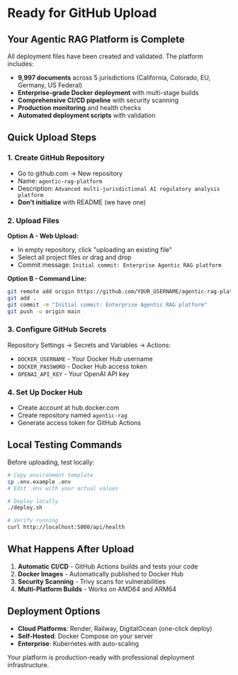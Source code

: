 # Ready for GitHub Upload

## Your Agentic RAG Platform is Complete

All deployment files have been created and validated. The platform includes:

- **9,997 documents** across 5 jurisdictions (California, Colorado, EU, Germany, US Federal)
- **Enterprise-grade Docker deployment** with multi-stage builds
- **Comprehensive CI/CD pipeline** with security scanning
- **Production monitoring** and health checks
- **Automated deployment scripts** with validation

## Quick Upload Steps

### 1. Create GitHub Repository
- Go to github.com → New repository
- Name: `agentic-rag-platform`
- Description: `Advanced multi-jurisdictional AI regulatory analysis platform`
- **Don't initialize** with README (we have one)

### 2. Upload Files
**Option A - Web Upload:**
- In empty repository, click "uploading an existing file"
- Select all project files or drag and drop
- Commit message: `Initial commit: Enterprise Agentic RAG platform`

**Option B - Command Line:**
```bash
git remote add origin https://github.com/YOUR_USERNAME/agentic-rag-platform.git
git add .
git commit -m "Initial commit: Enterprise Agentic RAG platform"
git push -u origin main
```

### 3. Configure GitHub Secrets
Repository Settings → Secrets and Variables → Actions:
- `DOCKER_USERNAME` - Your Docker Hub username
- `DOCKER_PASSWORD` - Docker Hub access token
- `OPENAI_API_KEY` - Your OpenAI API key

### 4. Set Up Docker Hub
- Create account at hub.docker.com
- Create repository named `agentic-rag`
- Generate access token for GitHub Actions

## Local Testing Commands

Before uploading, test locally:
```bash
# Copy environment template
cp .env.example .env
# Edit .env with your actual values

# Deploy locally
./deploy.sh

# Verify running
curl http://localhost:5000/api/health
```

## What Happens After Upload

1. **Automatic CI/CD** - GitHub Actions builds and tests your code
2. **Docker Images** - Automatically published to Docker Hub
3. **Security Scanning** - Trivy scans for vulnerabilities
4. **Multi-Platform Builds** - Works on AMD64 and ARM64

## Deployment Options

- **Cloud Platforms**: Render, Railway, DigitalOcean (one-click deploy)
- **Self-Hosted**: Docker Compose on your server
- **Enterprise**: Kubernetes with auto-scaling

Your platform is production-ready with professional deployment infrastructure.